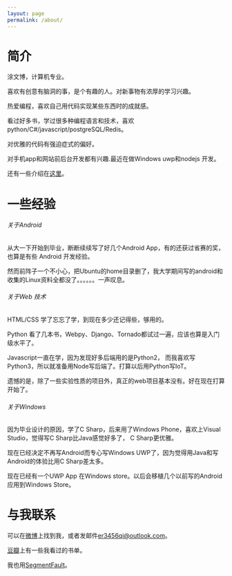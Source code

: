 ```yaml
---
layout: page
permalink: /about/
---
```


# 简介

涂文博，计算机专业。

喜欢有创意有脑洞的事，是个有趣的人。对新事物有浓厚的学习兴趣。

热爱编程，喜欢自己用代码实现某些东西时的成就感。

看过好多书，学过很多种编程语言和技术，喜欢 python/C#/javascript/postgreSQL/Redis。

对优雅的代码有强迫症式的偏好。

对手机app和网站前后台开发都有兴趣.最近在做Windows uwp和nodejs 开发。

还有一些介绍在[这里]。

#

# 一些经验

###### 关于Android

从大一下开始到毕业，断断续续写了好几个Android App，有的还获过省赛的奖，也算是有些 Android 开发经验。

然而前阵子一个不小心，把Ubuntu的home目录删了，我大学期间写的android和收集的Linux资料全都没了。。。。。。一声叹息。

###### 关于Web 技术

HTML/CSS 学了忘忘了学，到现在多少还记得些，够用的。

Python 看了几本书，Webpy、Django、Tornado都试过一遍，应该也算是入门级水平了。

Javascript一直在学，因为发现好多后端用的是Python2， 而我喜欢写Python3，所以就准备用Node写后端了。打算以后用Python写IoT。

遗憾的是，除了一些实验性质的项目外，真正的web项目基本没有。好在现在打算开始了。

###### 关于Windows

因为毕业设计的原因，学了C Sharp，后来用了Windows Phone，喜欢上Visual Studio，觉得写C Sharp比Java感觉好多了， C Sharp更优雅。

现在已经决定不再写Android而专心写Windows UWP了，因为觉得用Java和写Android的体验比用C Sharp差太多。

现在已经有一个UWP App 在Windows store。以后会移植几个以前写的Android应用到Windows Store。

#

# 与我联系

可以在[微博][weibo]上找到我，或者发邮件<er3456qi@outlook.com>。

[豆瓣][douban]上有一些我看过的书单。

我也用[SegmentFault][sf]。

[sf]: https://segmentfault.com/u/er3456qi
[weibo]: http://weibo.com/u/1717207925
[douban]: http://book.douban.com/people/er3456qi/
[github]: https://github.com/er3456qi
[这里]: /blog/2015/第0篇-更详细一些的关于/
